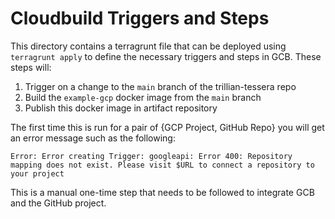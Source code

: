 # Cloudbuild Triggers and Steps

This directory contains a terragrunt file that can be deployed using `terragrunt apply` to define the necessary triggers and steps in GCB.
These steps will:
 1. Trigger on a change to the `main` branch of the trillian-tessera repo
 2. Build the `example-gcp` docker image from the `main` branch
 3. Publish this docker image in artifact repository

The first time this is run for a pair of {GCP Project, GitHub Repo} you will get an error message such as the following:
```
Error: Error creating Trigger: googleapi: Error 400: Repository mapping does not exist. Please visit $URL to connect a repository to your project
```

This is a manual one-time step that needs to be followed to integrate GCB and the GitHub project.

